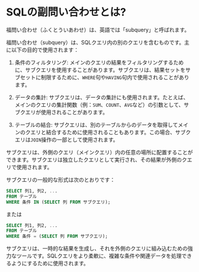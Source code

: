 # SQLの副問い合わせとは?
福問い合わせ（ふくとういあわせ）は、英語では「subquery」と呼ばれます。

福問い合わせ（subquery）は、SQLクエリ内の別のクエリを含むものです。主に以下の目的で使用されます：

1. 条件のフィルタリング: メインのクエリの結果をフィルタリングするために、サブクエリを使用することがあります。サブクエリは、結果セットをサブセットに制限するために、`WHERE`句や`HAVING`句内で使用されることがあります。

2. データの集計: サブクエリは、データの集計にも使用されます。たとえば、メインのクエリの集計関数（例：`SUM`、`COUNT`、`AVG`など）の引数として、サブクエリが使用されることがあります。

3. テーブルの結合: サブクエリは、別のテーブルからのデータを取得してメインのクエリと結合するために使用されることもあります。この場合、サブクエリは`JOIN`操作の一部として使用されます。

サブクエリは、外側のクエリ（メインクエリ）内の任意の場所に配置することができます。サブクエリは独立したクエリとして実行され、その結果が外側のクエリで使用されます。

サブクエリの一般的な形式は次のとおりです：

```sql
SELECT 列1, 列2, ...
FROM テーブル
WHERE 条件 IN (SELECT 列 FROM サブクエリ);
```

または

```sql
SELECT 列1, 列2, ...
FROM テーブル
WHERE 条件 = (SELECT 列 FROM サブクエリ);
```

サブクエリは、一時的な結果を生成し、それを外側のクエリに組み込むための強力なツールです。SQLクエリをより柔軟に、複雑な条件や関連データを処理できるようにするために使用されます。